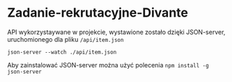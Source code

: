 # Zadanie-rekrutacyjne-Divante

API wykorzystaywane w projekcie, wystawione zostało dzięki JSON-server, uruchomionego dla pliku `/api/item.json`

`json-server --watch ./api/item.json `

Aby zainstalować JSON-server można użyć polecenia `npm install -g json-server`
